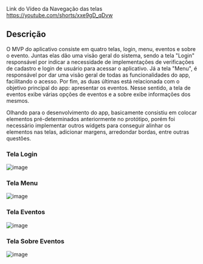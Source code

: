 Link do Vídeo da Navegação das telas
https://youtube.com/shorts/xxe9gD_qDvw

## Descrição 
<p>O MVP do aplicativo consiste em quatro telas, login, menu, eventos e sobre o evento. Juntas elas dão uma visão geral do sistema, sendo a tela "Login" responsável por indicar a necessidade de implementações de verificações de cadastro e login de usuário para acessar o aplicativo. Já a tela "Menu", é responsável por dar uma visão geral de todas as funcionalidades do app, facilitando o acesso. Por fim, as duas últimas está relacionada com o objetivo principal do app: apresentar os eventos. Nesse sentido, a tela de eventos exibe várias opções de eventos e a sobre exibe informações dos mesmos.</p>
<p>Olhando para o desenvolvimento do app, basicamente consistiu em colocar elementos pré-determinados anteriormente no protótipo, porém foi necessário implementar outros widgets para conseguir alinhar os elementos nas telas, adicionar margens, arredondar bordas, entre outras questões.</p>

### Tela Login
![image](https://github.com/rebekaamorim/SPfashion/assets/127617481/7d190a16-bf13-4fe8-8486-dde7a18d7b4e)

### Tela Menu
![image](https://github.com/rebekaamorim/SPfashion/assets/127617481/80ce0e77-408b-444a-898c-902b2266e5d8)

### Tela Eventos
![image](https://github.com/rebekaamorim/SPfashion/assets/127617481/0310be71-2c77-4f7a-b1ac-9af19d278b33)

### Tela Sobre Eventos 
![image](https://github.com/rebekaamorim/SPfashion/assets/127617481/80d6ed93-dc86-4f8d-a797-6401f8e5e0b4)

